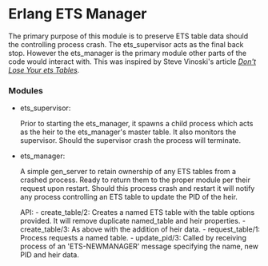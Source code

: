 # Erlang  ETS Manager

The primary purpose of this module is to preserve ETS table data should the controlling process crash. The ets_supervisor acts as the final back stop. However the ets_manager is the primary module other parts of the code would interact with. This was inspired by Steve Vinoski's article [_Don't Lose Your ets Tables_](http://steve.vinoski.net/blog/2011/03/23/dont-lose-your-ets-tables/).

### Modules
 - ets_supervisor: 

      Prior to starting the ets_manager, it spawns a child process which acts as the heir to the ets_manager's master table. It also monitors the supervisor. Should the supervisor crash the process will terminate.

 - ets_manager: 

      A simple gen_server to retain ownership of any ETS tables from a crashed process. Ready to return them to the proper module per their request upon restart. Should this process crash and restart it will notify any process controlling an ETS table to update the PID of the heir.

      API:
       - create_table/2: Creates a named ETS table with the table options provided. It will remove duplicate named_table and heir properties.
       - create_table/3: As above with the addition of heir data.
       - request_table/1: Process requests a named table.
       - update_pid/3: Called by receiving process of an 'ETS-NEWMANAGER' message specifying the name, new PID and heir data.